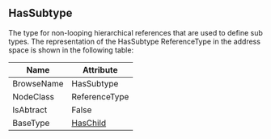<!-- objecttype -->
## HasSubtype
The type for non-looping hierarchical references that are used to define sub types.
The representation of the HasSubtype ReferenceType in the address space is shown in the following table:  

|Name|Attribute|
|---|---|
|BrowseName|HasSubtype|
|NodeClass|ReferenceType|
|IsAbtract|False|
|BaseType|[HasChild](../../../Part3/ReferenceTypes/HasChild/readme.md)|

